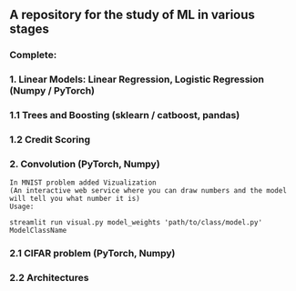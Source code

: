 ## A repository for the study of ML in various stages

### Complete:

### 1. Linear Models: Linear Regression, Logistic Regression (Numpy / PyTorch)
### 1.1 Trees and Boosting (sklearn / catboost, pandas)
### 1.2 Credit Scoring

### 2. Convolution (PyTorch, Numpy)
	In MNIST problem added Vizualization
	(An interactive web service where you can draw numbers and the model will tell you what number it is)
	Usage:

```
streamlit run visual.py model_weights 'path/to/class/model.py' ModelClassName
```

### 2.1 CIFAR problem (PyTorch, Numpy)
### 2.2 Architectures